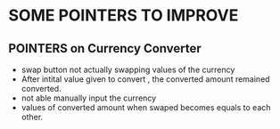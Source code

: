 # SOME POINTERS TO IMPROVE

## POINTERS on Currency Converter

- swap button not actually swapping values of the currency
- After intital value given to convert , the converted amount remained converted.
- not able manually input the currency
- values of converted amount when swaped becomes equals to each other.